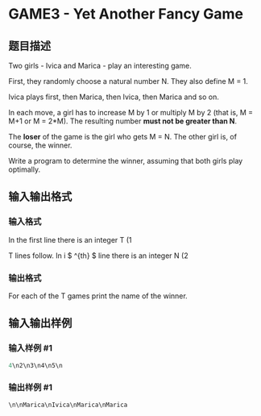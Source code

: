 # GAME3 - Yet Another Fancy Game

## 题目描述

Two girls - Ivica and Marica - play an interesting game.

First, they randomly choose a natural number N. They also define M = 1.

Ivica plays first, then Marica, then Ivica, then Marica and so on.

In each move, a girl has to increase M by 1 or multiply M by 2 (that is, M = M+1 or M = 2\*M). The resulting number **must not be greater than N**.

The **loser** of the game is the girl who gets M = N. The other girl is, of course, the winner.

Write a program to determine the winner, assuming that both girls play optimally.

## 输入输出格式

### 输入格式

In the first line there is an integer T (1

T lines follow. In i $ ^{th} $ line there is an integer N (2

### 输出格式

For each of the T games print the name of the winner.

## 输入输出样例

### 输入样例 #1

```cpp
4\n2\n3\n4\n5\n
```


### 输出样例 #1

```cpp
\n\nMarica\nIvica\nMarica\nMarica
```


